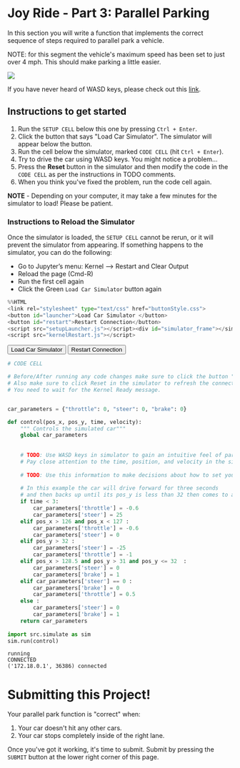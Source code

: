 
# Joy Ride - Part 3: Parallel Parking
In this section you will write a function that implements the correct sequence of steps required to parallel park a vehicle.

NOTE: for this segment the vehicle's maximum speed has been set to just over 4 mph. This should make parking a little easier.

![](https://upload.wikimedia.org/wikipedia/commons/2/26/ParallelParkingAnimation.gif)

If you have never heard of WASD keys, please check out this [link](https://en.wikipedia.org/wiki/Arrow_keys#WASD_keys).

## Instructions to get started

1. Run the `SETUP CELL` below this one by pressing `Ctrl + Enter`. 
1. Click the button that says "Load Car Simulator". The simulator will appear below the button.
1. Run the cell below the simulator, marked `CODE CELL` (hit `Ctrl + Enter`). 
1. Try to drive the car using WASD keys. You might notice a problem...
1. Press the **Reset** button in the simulator and then modify the code in the `CODE CELL` as per the instructions in TODO comments. 
1. When you think you've fixed the problem, run the code cell again. 

**NOTE** - Depending on your computer, it may take a few minutes for the simulator to load! Please be patient.

### Instructions to Reload the Simulator
Once the simulator is loaded, the `SETUP CELL` cannot be rerun, or it will prevent the simulator from appearing. If something happens to the simulator, you can do the following:
- Go to Jupyter’s menu: Kernel --> Restart and Clear Output
- Reload the page (Cmd-R)
- Run the first cell again
- Click the Green `Load Car Simulator` button again 


```python
%%HTML
<link rel="stylesheet" type="text/css" href="buttonStyle.css">
<button id="launcher">Load Car Simulator </button>
<button id="restart">Restart Connection</button>
<script src="setupLauncher.js"></script><div id="simulator_frame"></sim>
<script src="kernelRestart.js"></script>
```


<link rel="stylesheet" type="text/css" href="buttonStyle.css">
<button id="launcher">Load Car Simulator </button>
<button id="restart">Restart Connection</button>
<script src="setupLauncher.js"></script><div id="simulator_frame"></sim>
<script src="kernelRestart.js"></script>



```python
# CODE CELL

# Before/After running any code changes make sure to click the button "Restart Connection" above first.
# Also make sure to click Reset in the simulator to refresh the connection.
# You need to wait for the Kernel Ready message.


car_parameters = {"throttle": 0, "steer": 0, "brake": 0}

def control(pos_x, pos_y, time, velocity):
    """ Controls the simulated car"""
    global car_parameters
    
    
    # TODO: Use WASD keys in simulator to gain an intuitive feel of parallel parking.
    # Pay close attention to the time, position, and velocity in the simulator.
    
    # TODO: Use this information to make decisions about how to set your car parameters
    
    # In this example the car will drive forward for three seconds
    # and then backs up until its pos_y is less than 32 then comes to a stop by braking
    if time < 3:
        car_parameters['throttle'] = -0.6
        car_parameters['steer'] = 25
    elif pos_x > 126 and pos_x < 127 :
        car_parameters['throttle'] = -0.6
        car_parameters['steer'] = 0
    elif pos_y > 32 :
        car_parameters['steer'] = -25
        car_parameters['throttle'] = -1
    elif pos_x > 128.5 and pos_y > 31 and pos_y <= 32  :
        car_parameters['steer'] = 0
        car_parameters['brake'] = 1      
    elif car_parameters['steer'] == 0 : 
        car_parameters['brake'] = 0
        car_parameters['throttle'] = 0.5 
    else :
        car_parameters['steer'] = 0
        car_parameters['brake'] = 1
    return car_parameters
    
import src.simulate as sim
sim.run(control)
```

    running
    CONNECTED
    ('172.18.0.1', 36386) connected


# Submitting this Project!
Your parallel park function is "correct" when:

1. Your car doesn't hit any other cars.
2. Your car stops completely inside of the right lane.

Once you've got it working, it's time to submit. Submit by pressing the `SUBMIT` button at the lower right corner of this page.


```python

```
